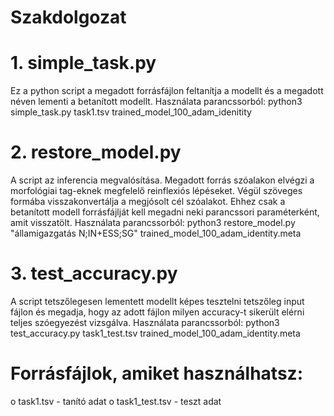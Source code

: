 # Szakdolgozat

# 1. simple_task.py
  Ez a python script a megadott forrásfájlon feltanítja a modellt és a megadott néven lementi a betanított modellt.
  Használata parancssorból:
    python3 simple_task.py task1.tsv trained_model_100_adam_idenitity
    
# 2. restore_model.py
  A script az inferencia megvalósítása. Megadott forrás szóalakon elvégzi a morfológiai tag-eknek megfelelő reinflexiós lépéseket. Végül szöveges formába visszakonvertálja a megjósolt cél szóalakot. Ehhez csak a betanított modell forrásfájlját kell megadni neki parancssori paraméterként, amit visszatölt.
  Használata parancssorból:
    python3 restore_model.py "államigazgatás N;IN+ESS;SG" trained_model_100_adam_identity.meta
    
# 3. test_accuracy.py
  A script tetszőlegesen lementett modellt képes tesztelni tetszőleg input fájlon és megadja, hogy az adott fájlon milyen accuracy-t sikerült elérni teljes szóegyezést vizsgálva. 
  Használata parancssorból:
    python3 test_accuracy.py task1_test.tsv trained_model_100_adam_identity.meta
    
# Forrásfájlok, amiket használhatsz:
  o task1.tsv - tanító adat
  o task1_test.tsv - teszt adat
